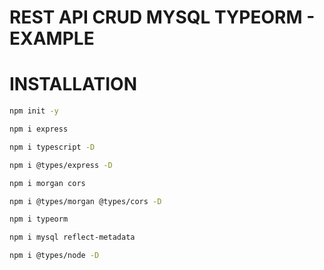 # REST API CRUD MYSQL TYPEORM - EXAMPLE

# INSTALLATION

```bash
npm init -y
```

```bash
npm i express
```

```bash
npm i typescript -D
```

```bash
npm i @types/express -D
```

```bash
npm i morgan cors
```

```bash
npm i @types/morgan @types/cors -D
```

```bash
npm i typeorm
```

```bash
npm i mysql reflect-metadata
```

```bash
npm i @types/node -D
```